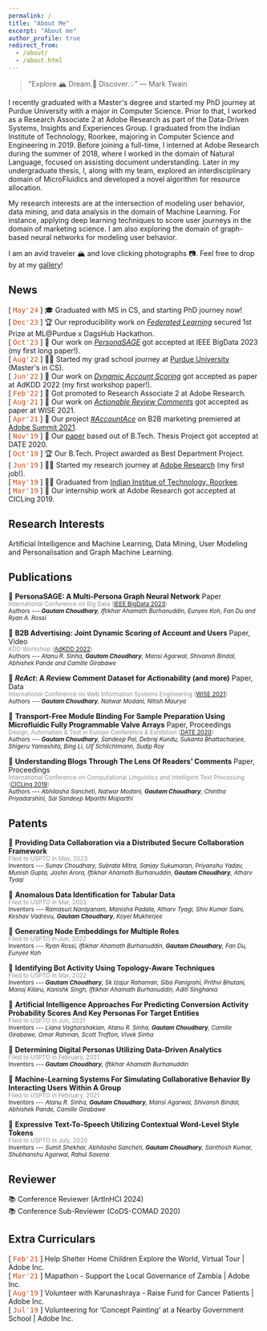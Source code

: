 ```yaml
---
permalink: /
title: "About Me"
excerpt: "About me"
author_profile: true
redirect_from: 
  - /about/
  - /about.html
---
```


> "Explore.<span style="font-style: normal">🏔</span> Dream.<span style="font-style: normal">💭</span> Discover.<span style="font-style: normal">💡</span>" ― Mark Twain

I recently graduated with a Master's degree and started my PhD journey at Purdue University with a major in Computer Science. Prior to that, I worked as a Research Associate 2 at Adobe Research as part of the Data-Driven Systems, Insights and Experiences Group. I graduated from the Indian Institute of Technology, Roorkee, majoring in Computer Science and Engineering in 2019. Before joining a full-time, I interned at Adobe Research during the summer of 2018, where I worked in the domain of Natural Language, focused on assisting document understanding. Later in my undergraduate thesis, I, along with my team, explored an interdisciplinary domain of MicroFluidics and developed a novel algorithm for resource allocation.

My research interests are at the intersection of modeling user behavior, data mining, and data analysis in the domain of Machine Learning. For instance, applying deep learning techniques to score user journeys in the domain of marketing science. I am also exploring the domain of graph-based neural networks for modeling user behavior.

I am an avid traveler 🏔 and love clicking photographs 📷. Feel free to drop by at my [gallery](./photo-gallery)!

<!-- monospace in html, ref: https://www.w3schools.com/tags/tag_tt.asp -->

News
------

[ <span style="font-family:'Lucida Console', monospace;color: #cb4b16;">May'24</span> ] 🎓 Graduated with MS in CS, and starting PhD journey now!  
[ <span style="font-family:'Lucida Console', monospace;color: #cb4b16;">Dec'23</span> ] 🏆 Our reproducibility work on [*Federated Learning*](https://dagshub.com/peng-ju/Power-of-Choice) secured 1st Prize at ML@Purdue x DagsHub Hackathon.  
[ <span style="font-family:'Lucida Console', monospace;color: #cb4b16;">Oct'23</span> ] 📄 Our work on [*PersonaSAGE*](https://arxiv.org/pdf/2212.13709.pdf) got accepted at IEEE BigData 2023 (my first long paper!).  
[ <span style="font-family:'Lucida Console', monospace;color: #cb4b16;">Aug'22</span> ] 🧑‍🏫 Started my grad school journey at [Purdue University](https://purdue.edu/) (Master's in CS).  
[ <span style="font-family:'Lucida Console', monospace;color: #cb4b16;">Jun'22</span> ] 📄 Our work on [*Dynamic Account Scoring*](http://papers.adkdd.org/2022/papers/adkdd22-sinha-b2b.pdf) got accepted as paper at AdKDD 2022 (my first workshop paper!).  
[ <span style="font-family:'Lucida Console', monospace;color: #cb4b16;">Feb'22</span> ] 🎉 Got promoted to Research Associate 2 at Adobe Research.  
[ <span style="font-family:'Lucida Console', monospace;color: #cb4b16;">Aug'21</span> ] 📄 Our work on [*Actionable Review Comments*](https://arxiv.org/pdf/2210.00443.pdf) got accepted as paper at WISE 2021.  
[ <span style="font-family:'Lucida Console', monospace;color: #cb4b16;">Apr'21</span> ] 🎥 Our project [*#AccountAce*](https://twitter.com/Adobe/status/1387445632881680385) on B2B marketing premiered at [Adobe Summit 2021](https://research.adobe.com/news/adobe-research-previews-innovative-technologies-at-summit-2021/).  
[ <span style="font-family:'Lucida Console', monospace;color: #cb4b16;">Nov'19</span> ] 📄 Our [paper](https://gtmdotme.github.io/files/btp-thesis-report-2019.pdf) based out of B.Tech. Thesis Project got accepted at DATE 2020.  
[ <span style="font-family:'Lucida Console', monospace;color: #cb4b16;">Oct'19</span> ] 🏆 Our B.Tech. Project awarded as Best Department Project.  
[ <span style="font-family:'Lucida Console', monospace;color: #cb4b16;">Jun'19</span> ] 🧑‍💻 Started my research journey at [Adobe Research](https://research.adobe.com/) (my first job!).  
[ <span style="font-family:'Lucida Console', monospace;color: #cb4b16;">May'19</span> ] 🧑‍🎓 Graduated from [Indian Institue of Technology, Roorkee](https://iitr.ac.in/).  
[ <span style="font-family:'Lucida Console', monospace;color: #cb4b16;">Mar'19</span> ] 📄 Our internship work at Adobe Research got accepted at CICLing 2019.



Research Interests
------
Artificial Intelligence and Machine Learning, Data Mining, User Modeling and Personalisation and Graph Machine Learning.



Publications
------

📙 **PersonaSAGE: A Multi-Persona Graph Neural Network** [<i class="fas fa-file"></i>](https://arxiv.org/pdf/2212.13709.pdf) Paper \
  <sub><span style="color:#868686e8">International Conference on Big Data ([IEEE BigData 2023](https://bigdataieee.org/BigData2023/index.html))</span></sub> \
  <sub>Authors --- ***Gautam Choudhary**, Iftikhar Ahamath Burhanuddin, Eunyee Koh, Fan Du and Ryan A. Rossi* </sub>

📙 **B2B Advertising: Joint Dynamic Scoring of Account and Users** [<i class="fas fa-file"></i>](http://papers.adkdd.org/2022/papers/adkdd22-sinha-b2b.pdf) Paper, [<i class="fas fa-video"></i>](https://youtu.be/eQubyYIZg70) Video \
  <sub><span style="color:#868686e8">KDD Workshop ([AdKDD 2022](https://www.adkdd.org/2022-papers-and-talks))</span></sub> \
  <sub>Authors --- *Atanu R. Sinha, **Gautam Choudhary**, Mansi Agarwal, Shivansh Bindal, Abhishek Pande and Camille Girabawe* </sub>
  
📙 **<i>ReAct</i>: A <i>Re</i>view Comment Dataset for <i>Act</i>ionability (and more)** [<i class="fas fa-file"></i>](./files/paper-wise2021-acr.pdf) Paper, [<i class="fas fa-database"></i>](https://github.com/gtmdotme/ReAct) Data \
  <sub><span style="color:#868686e8">International Conference on Web Information Systems Engineering ([WISE 2021](http://wise-conferences.org/2021/program.html))</span></sub> \
  <sub>Authors --- ***Gautam Choudhary**, Natwar Modani, Nitish Maurya* </sub>
  
📙 **Transport-Free Module Binding For Sample Preparation Using Microfluidic Fully Programmable Valve Arrays** [<i class="fas fa-file"></i>](./files/paper-date2020.pdf) Paper, [<i class="fas fa-book"></i>](https://ieeexplore.ieee.org/abstract/document/9116370) Proceedings \
  <sub><span style="color:#868686e8">Design, Automation & Test in Europe Conference & Exhibition ([DATE 2020](https://past.date-conference.com/proceedings-archive/2020/))</span></sub> \
  <sub>Authors --- ***Gautam Choudhary**, Sandeep Pal, Debraj Kundu, Sukanta Bhattacharjee, Shigeru Yamashita, Bing Li, Ulf Schlichtmann, Sudip Roy* </sub>
  
📙 **Understanding Blogs Through The Lens Of Readers’ Comments** [<i class="fas fa-file"></i>](./files/paper-cicling2019.pdf) Paper, [<i class="fas fa-book"></i>](https://www.cys.cic.ipn.mx/ojs/index.php/CyS/article/view/3237) Proceedings \
  <sub><span style="color:#868686e8">International Conference on
Computational Linguistics and Intelligent Text Processing ([CICLing 2019](https://www.cicling.org/2019/))</span></sub> \
  <sub>Authors --- *Abhilasha Sancheti, Natwar Modani, **Gautam Choudhary**, Chintha Priyadarshini, Sai Sandeep Mparthi Moparthi* </sub>



Patents
------

📘 **Providing Data Collaboration via a Distributed Secure Collaboration Framework** \
  <sub><span style="color:#868686e8">Filed to USPTO in May, 2023</span></sub> \
  <sub>Inventors --- *Sunav Choudhary, Subrata Mitra, Sanjay Sukumaran, Priyanshu Yadav, Munish Gupta, Jashn Arora, Iftikhar Ahamath Burhanuddin, **Gautam Choudhary**, Atharv Tyaqi* </sub>
  
📘 **Anomalous Data Identification for Tabular Data** \
  <sub><span style="color:#868686e8">Filed to USPTO in Mar, 2023</span></sub> \
  <sub>Inventors --- *Ramasuri Narayanam, Manisha Padala, Atharv Tyagi, Shiv Kumar Saini, Keshav Vadrevu, **Gautam Choudhary**, Koyel Mukherjee* </sub>
  
📘 **Generating Node Embeddings for Multiple Roles** \
  <sub><span style="color:#868686e8">Filed to USPTO in Jun, 2022</span></sub> \
  <sub>Inventors --- *Ryan Rossi, Iftikhar Ahamath Burhanuddin, **Gautam Choudhary**, Fan Du, Eunyee Koh* </sub>
  
📘 **Identifying Bot Activity Using Topology-Aware Techniques** \
  <sub><span style="color:#868686e8">Filed to USPTO in Mar, 2022</span></sub> \
  <sub>Inventors --- ***Gautam Choudhary**, Sk Izajur Rahaman, Siba Panigrahi, Prithvi Bhutani, Manoj Kilaru, Kanishk Singh, Iftikhar Ahamath Burhanuddin, Aditi Singhania* </sub>
  
📘 **Artificial Intelligence Approaches For Predicting Conversion Activity Probability Scores And Key Personas For Target Entities** \
  <sub><span style="color:#868686e8">Filed to USPTO in Jun, 2021</span></sub> \
  <sub>Inventors --- *Liana Vagharshakian, Atanu R. Sinha, **Gautam Choudhary**, Camille Girabawe, Omar Rahman, Scott Trafton, Vivek Sinha* </sub>
  
📘 **Determining Digital Personas Utilizing Data-Driven Analytics** \
  <sub><span style="color:#868686e8">Filed to USPTO in February, 2021</span></sub> \
  <sub>Inventors --- ***Gautam Choudhary**, Iftikhar Ahamath Burhanuddin* </sub>
  
📘 **Machine-Learning Systems For Simulating Collaborative Behavior By Interacting Users Within A Group** \
  <sub><span style="color:#868686e8">Filed to USPTO in February, 2021</span></sub> \
  <sub>Inventors --- *Atanu R. Sinha, **Gautam Choudhary**, Mansi Agarwal, Shivansh Bindal, Abhishek Pande, Camille Girabawe* </sub>
  
📘 **Expressive Text-To-Speech Utilizing Contextual Word-Level Style Tokens** \
  <sub><span style="color:#868686e8">Filed to USPTO in July, 2020</span></sub> \
  <sub>Inventors --- *Sumit Shekhar, Abhilasha Sancheti, **Gautam Choudhary**, Santhosh Kumar, Shubhanshu Agarwal, Rahul Saxena* </sub>
  


Reviewer
------
📚 Conference Reviewer (ArtInHCI 2024)  
📚 Conference Sub-Reviewer (CoDS-COMAD 2020)  



Extra Curriculars
------  
[ <span style="font-family:'Lucida Console', monospace;color: #cb4b16;">Feb'21</span> ] Help Shelter Home Children Explore the World, Virtual Tour \| Adobe Inc.  
[ <span style="font-family:'Lucida Console', monospace;color: #cb4b16;">Mar'21</span> ] Mapathon - Support the Local Governance of Zambia \| Adobe Inc.  
[ <span style="font-family:'Lucida Console', monospace;color: #cb4b16;">Aug'19</span> ] Volunteer with Karunashraya - Raise Fund for Cancer Patients \| Adobe Inc.  
[ <span style="font-family:'Lucida Console', monospace;color: #cb4b16;">Jul'19</span> ] Volunteering for ‘Concept Painting’ at a Nearby Government School \| Adobe Inc.  
